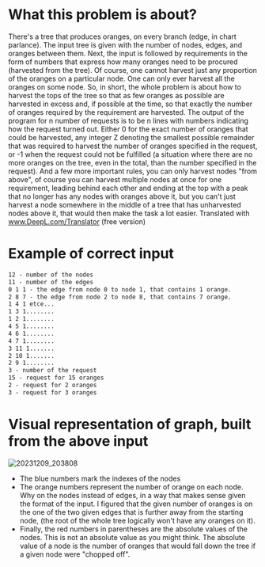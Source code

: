 # What this problem is about?
There's a tree that produces oranges, on every branch (edge, in chart parlance). The input tree is given with the number of nodes, edges, and oranges between them. Next, the input is followed by requirements in the form of numbers that express how many oranges need to be procured (harvested from the tree). Of course, one cannot harvest just any proportion of the oranges on a particular node. One can only ever harvest all the oranges on some node. So, in short, the whole problem is about how to harvest the tops of the tree so that as few oranges as possible are harvested in excess and, if possible at the time, so that exactly the number of oranges required by the requirement are harvested. The output of the program for n number of requests is to be n lines with numbers indicating how the request turned out. Either 0 for the exact number of oranges that could be harvested, any integer Z denoting the smallest possible remainder that was required to harvest the number of oranges specified in the request, or -1 when the request could not be fulfilled (a situation where there are no more oranges on the tree, even in the total, than the number specified in the request).
And a few more important rules, you can only harvest nodes "from above", of course you can harvest multiple nodes at once for one requirement, leading behind each other and ending at the top with a peak that no longer has any nodes with oranges above it, but you can't just harvest a node somewhere in the middle of a tree that has unharvested nodes above it, that would then make the task a lot easier.
Translated with www.DeepL.com/Translator (free version)
# Example of correct input
```txt
12 - number of the nodes
11 - number of the edges
0 1 1 - the edge from node 0 to node 1, that contains 1 orange.
2 8 7 - the edge from node 2 to node 8, that contains 7 orange.
1 4 1 etce...
1 3 1........
1 2 1........
4 5 1........
4 6 1........
4 7 1........
3 11 1.......
2 10 1.......
2 9 1........
3 - number of the request
15 - request for 15 oranges
2 - request for 2 oranges
3 - request for 3 oranges
```
# Visual representation of graph, built from the above input
![20231209_203808](https://github.com/Otasmacour/SklizeniPomerancu/assets/111227700/d29a94e9-ab33-42c9-b12e-0256ee3565cf)
- The blue numbers mark the indexes of the nodes  
- The orange numbers represent the number of orange on each node. Why on the nodes instead of edges, in a way that makes sense given the format of the input. I figured that the given number of oranges is on the one of the two given edges that is further away from the starting node, (the root of the whole tree logically won't have any oranges on it).
- Finally, the red numbers in parentheses are the absolute values of the nodes. This is not an absolute value as you might think. The absolute value of a node is the number of oranges that would fall down the tree if a given node were "chopped off".
